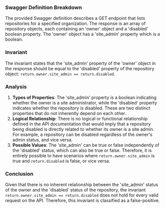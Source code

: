 ### Swagger Definition Breakdown
The provided Swagger definition describes a GET endpoint that lists repositories for a specified organization. The response is an array of repository objects, each containing an 'owner' object and a 'disabled' boolean property. The 'owner' object has a 'site_admin' property which is a boolean.

### Invariant
The invariant states that the 'site_admin' property of the 'owner' object in the response should be equal to the 'disabled' property of the repository object: `return.owner.site_admin == return.disabled`.

### Analysis
1. **Types of Properties**: The 'site_admin' property is a boolean indicating whether the owner is a site administrator, while the 'disabled' property indicates whether the repository is disabled. These are two distinct properties that do not inherently depend on each other.
2. **Logical Relationship**: There is no logical or functional relationship defined in the API documentation that would imply that a repository being disabled is directly related to whether its owner is a site admin. For example, a repository can be disabled regardless of the owner's admin status, and vice versa.
3. **Possible Values**: The 'site_admin' can be true or false independently of the 'disabled' status, which can also be true or false. Therefore, it is entirely possible to have scenarios where `return.owner.site_admin` is true and `return.disabled` is false, or vice versa.

### Conclusion
Given that there is no inherent relationship between the 'site_admin' status of the owner and the 'disabled' status of the repository, the invariant `return.owner.site_admin == return.disabled` does not hold for every valid request on the API. Therefore, this invariant is classified as a false-positive.
